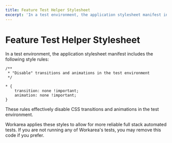 ```yaml
---
title: Feature Test Helper Stylesheet
excerpt: 'In a test environment, the application stylesheet manifest includes the following style rules:'
---
```


# Feature Test Helper Stylesheet

In a test environment, the application stylesheet manifest includes the following style rules:

```
/**
 * "Disable" transitions and animations in the test environment
 */

* {
    transition: none !important;
    animation: none !important;
}
```

These rules effectively disable CSS transitions and animations in the test environment.

Workarea applies these styles to allow for more reliable full stack automated tests. If you are not running any of Workarea's tests, you may remove this code if you prefer.


